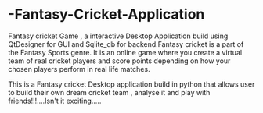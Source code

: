 # -Fantasy-Cricket-Application

Fantasy cricket Game , a interactive Desktop Application build using QtDesigner for GUI and Sqlite_db for backend.Fantasy cricket is a part of the Fantasy Sports genre. It is an online game where you create a virtual team of real cricket players and score points depending on how your chosen players perform in real life matches.


This is a Fantasy cricket Desktop application build in python that allows user to build their own dream cricket team , analyse it and play with friends!!!....Isn't it exciting.....
